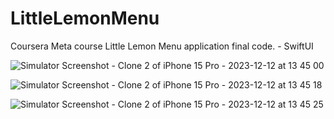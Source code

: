 # LittleLemonMenu
Coursera Meta course Little Lemon Menu application final code. - SwiftUI

![Simulator Screenshot - Clone 2 of iPhone 15 Pro - 2023-12-12 at 13 45 00](https://github.com/tejas786u/LittleLemonMenu/assets/11904090/3e7d30fb-fee1-45d9-bebd-1958449f3bf7)

![Simulator Screenshot - Clone 2 of iPhone 15 Pro - 2023-12-12 at 13 45 18](https://github.com/tejas786u/LittleLemonMenu/assets/11904090/80065292-14d3-449c-8178-8c1b55142825)

![Simulator Screenshot - Clone 2 of iPhone 15 Pro - 2023-12-12 at 13 45 25](https://github.com/tejas786u/LittleLemonMenu/assets/11904090/71cbf021-e7c7-4410-aeed-8358a4b1582f)
